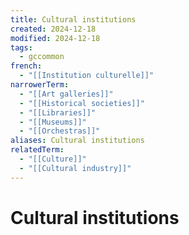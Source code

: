 ```yaml
---
title: Cultural institutions
created: 2024-12-18
modified: 2024-12-18
tags:
  - gccommon
french:
  - "[[Institution culturelle]]"
narrowerTerm:
  - "[[Art galleries]]"
  - "[[Historical societies]]"
  - "[[Libraries]]"
  - "[[Museums]]"
  - "[[Orchestras]]"
aliases: Cultural institutions
relatedTerm:
  - "[[Culture]]"
  - "[[Cultural industry]]"
---
```

# Cultural institutions

